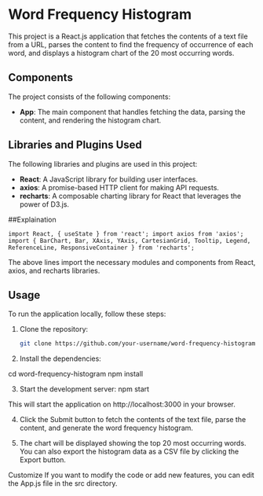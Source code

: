 # Word Frequency Histogram

This project is a React.js application that fetches the contents of a text file from a URL, parses the content to find the frequency of occurrence of each word, and displays a histogram chart of the 20 most occurring words.

## Components

The project consists of the following components:

- **App**: The main component that handles fetching the data, parsing the content, and rendering the histogram chart.

## Libraries and Plugins Used

The following libraries and plugins are used in this project:

- **React**: A JavaScript library for building user interfaces.
- **axios**: A promise-based HTTP client for making API requests.
- **recharts**: A composable charting library for React that leverages the power of D3.js.

##Explaination

`import React, { useState } from 'react';
import axios from 'axios';
import { BarChart, Bar, XAxis, YAxis, CartesianGrid, Tooltip, Legend, ReferenceLine, ResponsiveContainer } from 'recharts';`

The above lines import the necessary modules and components from React, axios, and recharts libraries.



## Usage

To run the application locally, follow these steps:

1. Clone the repository:

   ```bash
   git clone https://github.com/your-username/word-frequency-histogram.git
   
2. Install the dependencies:

cd word-frequency-histogram
npm install

3. Start the development server:
npm start

This will start the application on http://localhost:3000 in your browser.

4. Click the Submit button to fetch the contents of the text file, parse the content, and generate the word frequency histogram.

5. The chart will be displayed showing the top 20 most occurring words. You can also export the histogram data as a CSV file by clicking the Export button.

Customize
If you want to modify the code or add new features, you can edit the App.js file in the src directory.

